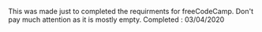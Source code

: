 This was made just to completed the requirments for freeCodeCamp. Don't pay much
attention as it is mostly empty. Completed : 03/04/2020